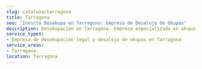 ```yaml
---
slug: cataluna/tarragona
title: Tarragona
seo: 'Invicto Desokupa en Tarragona: Empresa de Desalojo de Okupas'
description: Desokupación en Tarragona. Empresa especializada en okupas. Mediación legal y desalojo express. Presupuesto gratuito.
service_types:
- Empresa de desokupación legal y desalojo de okupas en Tarragona
service_areas:
- Tarragona
location: Tarragona
---
```

